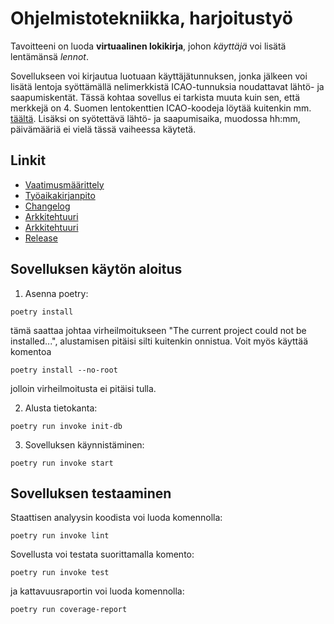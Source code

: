 # Ohjelmistotekniikka, harjoitustyö

Tavoitteeni on luoda **virtuaalinen lokikirja**, johon *käyttäjä* voi lisätä lentämänsä *lennot*.

Sovellukseen voi kirjautua luotuaan käyttäjätunnuksen, jonka jälkeen voi lisätä lentoja syöttämällä nelimerkkistä ICAO-tunnuksia noudattavat lähtö- ja saapumiskentät. Tässä kohtaa sovellus ei tarkista muuta kuin sen, että merkkejä on 4. Suomen lentokenttien ICAO-koodeja löytää kuitenkin mm. [täältä](https://fi.wikipedia.org/wiki/Suomen_lentoasemat_ja_-paikat). Lisäksi on syötettävä lähtö- ja saapumisaika, muodossa hh:mm, päivämääriä ei vielä tässä vaiheessa käytetä.

## Linkit

- [Vaatimusmäärittely](./dokumentaatio/vaatimusmaarittely.md)
- [Työaikakirjanpito](./dokumentaatio/tuntikirjanpito.md)
- [Changelog](./dokumentaatio/changelog.md)
- [Arkkitehtuuri](./dokumentaatio/arkkitehtuuri.md)
- [Arkkitehtuuri](./dokumentaatio/arkkitehtuuri.md)
- [Release](/releases/tag/viikko5)

## Sovelluksen käytön aloitus

1. Asenna poetry:

```
poetry install
```
tämä saattaa johtaa virheilmoitukseen "The current project could not be installed...", alustamisen pitäisi silti kuitenkin onnistua. Voit myös käyttää komentoa
```
poetry install --no-root
```
jolloin virheilmoitusta ei pitäisi tulla.

2. Alusta tietokanta:

```
poetry run invoke init-db
```

3. Sovelluksen käynnistäminen:

```
poetry run invoke start
```

## Sovelluksen testaaminen

Staattisen analyysin koodista voi luoda komennolla:

```
poetry run invoke lint
```

Sovellusta voi testata suorittamalla komento:

```
poetry run invoke test
```

ja kattavuusraportin voi luoda komennolla:

```
poetry run coverage-report
```
